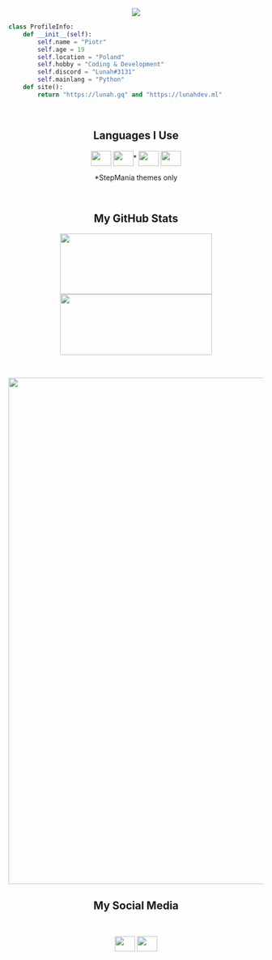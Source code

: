 <p align="center">
  <img src="https://readme-typing-svg.herokuapp.com?color=%237848E6&center=true&lines=Hi+there!+Welcome+to+my+profile!">
</p>

```py
class ProfileInfo:
    def __init__(self):
        self.name = "Piotr"
        self.age = 19
        self.location = "Poland"
        self.hobby = "Coding & Development"
        self.discord = "Lunah#3131"
        self.mainlang = "Python"
    def site():
        return "https://lunah.gq" and "https://lunahdev.ml"
```
<br>
<h2 align="center">Languages I Use</h2>
<p align="center">
  <img align="center" src="https://raw.githubusercontent.com/rahuldkjain/github-profile-readme-generator/master/src/images/icons/ProgrammingLanguages/python.svg" height="30" width="40"/>
  <img align="center" src="https://upload.wikimedia.org/wikipedia/commons/c/cf/Lua-Logo.svg" height="30" width="40"/>*
  <img align="center" src="https://raw.githubusercontent.com/rahuldkjain/github-profile-readme-generator/master/src/images/icons/Database/mongodb.svg" height="30" width="40"/>
  <img align="center" src="https://raw.githubusercontent.com/rahuldkjain/github-profile-readme-generator/master/src/images/icons/FrontendDevelopment/html.svg" height="30" width="40"/>
  <p align="center">*StepMania themes only</p>
</p>
<br>
<h2 align="center">My GitHub Stats</h2>
<p align="center">
  <img width="300px" height="120px" src="https://github-readme-stats.vercel.app/api?username=piotr25691&show_icons=true&theme=dracula&include_all_commits=true"></img>
  <img width="300px" height="120px" src="https://github-readme-stats.vercel.app/api/top-langs/?username=piotr25691&layout=compact&theme=dracula"></img>
</p>
<br>
<p align="center">
  <kbd>
    <img width="1000px" src="https://cdn.discordapp.com/attachments/687694909423091806/780799991613489182/lunahub_partnerbanner.gif"></img>
  </kbd>
</p>
<h2 align="center">My Social Media</h2>
<br>
<p align="center">
  <a href="https://www.youtube.com/channel/UC_5QpuyeRp6Ymcjl9PzhO_g" target="blank"><img align="center" src="https://raw.githubusercontent.com/rahuldkjain/github-profile-readme-generator/master/src/images/icons/Social/youtube.svg" height="30" width="40" /></a>
  <a href="https://dsc.gg/lunahub" target="blank"><img align="center" src="https://raw.githubusercontent.com/rahuldkjain/github-profile-readme-generator/master/src/images/icons/Social/discord.svg" height="30" width="40" /></a>
</p>
<br>


